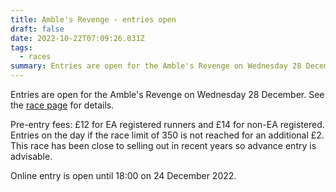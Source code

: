 ```yaml
---
title: Amble's Revenge - entries open
draft: false
date: 2022-10-22T07:09:26.031Z
tags:
  - races
summary: Entries are open for the Amble's Revenge on Wednesday 28 December.
---
```


Entries are open for the Amble's Revenge on Wednesday 28 December. See the [race page](https://pfrac.co.uk/races/ambles-revenge) for details.

Pre-entry fees: £12 for EA registered runners and £14 for non-EA registered. Entries on the day if the race limit of 350 is not reached for an additional £2. This race has been close to selling out in recent years so advance entry is advisable.

Online entry is open until 18:00 on 24 December 2022.
